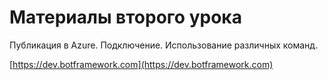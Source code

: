 # Материалы второго урока
Публикация в Azure. Подключение. Использование различных команд.

[https://dev.botframework.com](https://dev.botframework.com)
